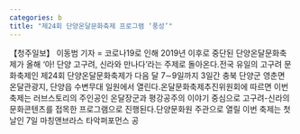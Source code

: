 ```yaml
---
categories: b
title: "제24회 단양온달문화축제 프로그램 ‘풍성’"
---
```

【청주일보】 이동범 기자 = 코로나19로 인해 2019년 이후로 중단된 단양온달문화축제가 올해 ‘아! 단양 고구려, 신라와 만나다’라는 주제로 돌아온다.전국 유일의 고구려 문화축제인 제24회 단양온달문화축제가 다음 달 7∼9일까지 3일간 충북 단양군 영춘면 온달관광지, 단양읍 수변무대 일원에서 열린다.온달문화축제추진위원회에 따르면 이번 축제는 러브스토리의 주인공인 온달장군과 평강공주의 이야기 중심으로 고구려-신라의 문화콘텐츠를 접목한 프로그램으로 진행된다.단양문화원 주관으로 열릴 이번 축제는 첫날인 7일 마칭앤브라스 타악퍼포먼스 공